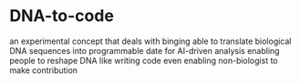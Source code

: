 # DNA-to-code
an experimental concept that deals with binging able to translate biological DNA sequences into programmable date for AI-driven analysis enabling people to reshape DNA like writing code even enabling non-biologist to make contribution
